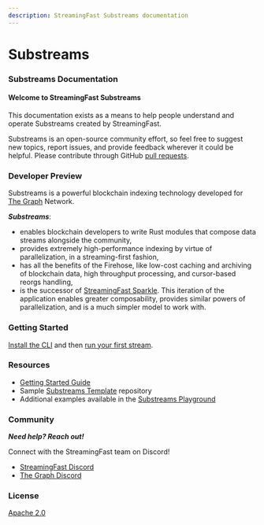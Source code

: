 ```yaml
---
description: StreamingFast Substreams documentation
---
```


# Substreams

### Substreams Documentation

#### Welcome to StreamingFast Substreams

This documentation exists as a means to help people understand and operate Substreams created by StreamingFast.

Substreams is an open-source community effort, so feel free to suggest new topics, report issues, and provide feedback wherever it could be helpful. Please contribute through GitHub [pull requests](https://docs.github.com/en/pull-requests/collaborating-with-pull-requests/proposing-changes-to-your-work-with-pull-requests/about-pull-requests).

### Developer Preview

Substreams is a powerful blockchain indexing technology developed for [The Graph](https://thegraph.com/) Network.

_**Substreams**_:&#x20;

* enables blockchain developers to write Rust modules that compose data streams alongside the community,
* provides extremely high-performance indexing by virtue of parallelization, in a streaming-first fashion,
* has all the benefits of the Firehose, like low-cost caching and archiving of blockchain data, high throughput processing, and cursor-based reorgs handling,
* is the successor of [StreamingFast Sparkle](https://github.com/streamingfast/sparkle). This iteration of the application enables greater composability, provides similar powers of parallelization, and is a much simpler model to work with.

### Getting Started

[Install the CLI](getting-started/installing-the-cli.md) and then [run your first stream](getting-started/your-first-stream.md).

### Resources

* [Getting Started Guide](developer-guide/overview.md)
* Sample [Substreams Template](https://github.com/streamingfast/substreams-template) repository
* Additional examples available in the [Substreams Playground](https://github.com/streamingfast/substreams-playground)&#x20;

### Community

_**Need help? Reach out!**_

Connect with the StreamingFast team on Discord!

* [StreamingFast Discord](https://discord.gg/jZwqxJAvRs)
* [The Graph Discord](https://discord.gg/vtvv7FP)

### License

[Apache 2.0](../LICENSE/)
